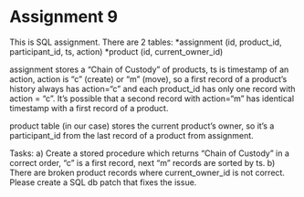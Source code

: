# Assignment 9

This is SQL assignment. There are 2 tables:
*assignment (id, product_id, participant_id, ts, action)
*product (id, current_owner_id)

assignment stores a “Chain of Custody” of products, ts is timestamp of an action, action is “c” (create) or “m” (move), so a first record of a product’s history always has action=“c” and each product_id has only one record with action = “c”. It’s possible that a second record with action=“m” has identical timestamp with a first record of a product.

product table (in our case) stores the current product’s owner, so it’s a participant_id from the last record of a product from assignment.

Tasks:
a) Create a stored procedure which returns “Chain of Custody” in a correct order, “c” is a first record, next “m” records are sorted by ts.
b) There are broken product records where current_owner_id is not correct. Please create a SQL db patch that fixes the issue.